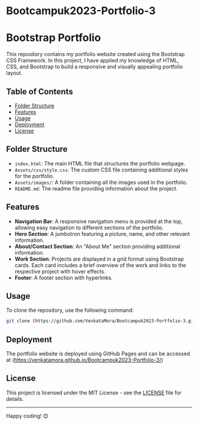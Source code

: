 # Bootcampuk2023-Portfolio-3
# Bootstrap Portfolio

This repository contains my portfolio website created using the Bootstrap CSS Framework. In this project, I have applied my knowledge of HTML, CSS, and Bootstrap to build a responsive and visually appealing portfolio layout.

## Table of Contents
- [Folder Structure](#folder-structure)
- [Features](#features)
- [Usage](#usage)
- [Deployment](#deployment)
- [License](#license)

## Folder Structure

- `index.html`: The main HTML file that structures the portfolio webpage.
- `Assets/css/style.css`: The custom CSS file containing additional styles for the portfolio.
- `Assets/images/`: A folder containing all the images used in the portfolio.
- `README.md`: The readme file providing information about the project.

## Features

- **Navigation Bar**: A responsive navigation menu is provided at the top, allowing easy navigation to different sections of the portfolio.
- **Hero Section**: A jumbotron featuring a picture, name, and other relevant information.
- **About/Contact Section**: An "About Me" section providing additional information.
- **Work Section**: Projects are displayed in a grid format using Bootstrap cards. Each card includes a brief overview of the work and links to the respective project with hover effects.
- **Footer**: A footer section with hyperlinks.


## Usage
To clone the repository, use the following command:
```bash
git clone (https://github.com/VenkataMora/Bootcampuk2023-Portfolio-3.git)
```
## Deployment

The portfolio website is deployed using GitHub Pages and can be accessed at (https://venkatamora.github.io/Bootcampuk2023-Portfolio-3/)
## License

This project is licensed under the MIT License - see the [LICENSE](LICENSE) file for details.

---

Happy coding! 😊
